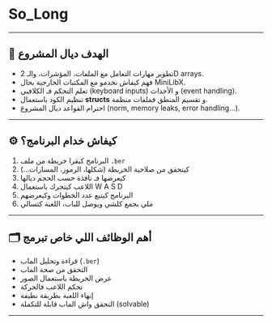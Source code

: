 # So_Long

---

## 🎯 **الهدف ديال المشروع**

- تطوير مهارات التعامل مع الملفات، المؤشرات، والـ 2D arrays.
- فهم كيفاش نخدمو مع المكتبات الخارجية بحال MiniLibX.
- تعلم التحكم فـ الكلافيي (keyboard inputs) و الأحداث (event handling).
- تنظيم الكود باستعمال **structs** و تقسيم المنطق فملفات منظمة.
- احترام القواعد ديال المشروع (norm, memory leaks, error handling...).

---

## ⚙️ **كيفاش خدام البرنامج؟**

1. البرنامج كيقرا خريطة من ملف `.ber`
2. كيتحقق من صلاحية الخريطة (شكلها، الرموز، المسارات...)
3. كيعرضها فـ نافذة حسب الحجم ديالها
4. اللاعب كيتحرك باستعمال W A S D
5. البرنامج كيتبع عدد الخطوات وكيعرضهم
6. ملي يجمع كلشي ويوصل للباب، اللعبة كتسالي

---

## 🗂️ **أهم الوظائف اللي خاص تبرمج**

- قراءة وتحليل الماب (`.ber`)
- التحقق من صحة الماب
- عرض الخريطة باستعمال الصور
- تحكم اللاعب فالحركة
- إنهاء اللعبة بطريقة نظيفة
- التحقق واش الماب قابلة للتكملة (solvable)

---
